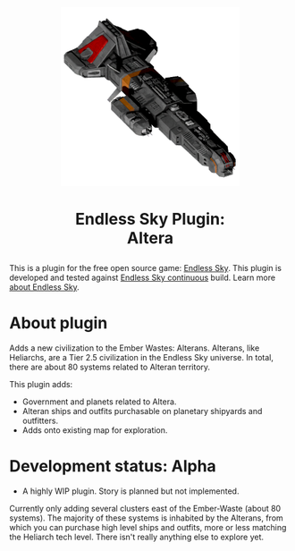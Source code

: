 <p align=center><img src="https://raw.githubusercontent.com/EricD112/Altera/master/icon%402x.png" alt="Altera 2x logo" /></p>

<h1><p align=center>Endless Sky Plugin:<br />Altera</p></h1>

This is a plugin for the free open source game: [Endless Sky][es]. This plugin
is developed and tested against [Endless Sky continuous][continuous] build.
Learn more [about Endless Sky][esweb].

# About plugin

Adds a new civilization to the Ember Wastes: Alterans.  Alterans, like
Heliarchs, are a Tier 2.5 civilization in the Endless Sky universe.  In total,
there are about 80 systems related to Alteran territory.

This plugin adds:

* Government and planets related to Altera.
* Alteran ships and outfits purchasable on planetary shipyards and outfitters.
* Adds onto existing map for exploration.

# Development status: Alpha

* A highly WIP plugin.  Story is planned but not implemented.

Currently only adding several clusters east of the Ember-Waste (about 80
systems). The majority of these systems is inhabited by the Alterans, from which
you can purchase high level ships and outfits, more or less matching the
Heliarch tech level. There isn't really anything else to explore yet.

[es]: https://github.com/endless-sky/endless-sky
[continuous]: https://github.com/endless-sky/endless-sky/releases/tag/continuous
[esweb]: https://endless-sky.github.io/
